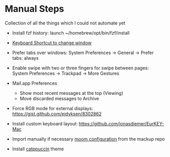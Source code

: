 # Manual Steps

Collection of all the things which I could not automate yet

* Install  fzf history: launch ~/homebrew/opt/bin/fzf/install
* [Keyboard Shortcut to change window](https://superuser.com/questions/299241/in-mac-os-what-is-the-keyboard-shortcut-to-switch-between-windows-of-the-same-a)

* Prefer tabs over windows: System Preferences -> General -> Prefer tabs: always

* Enable swipe with two or three fingers for swipe between pages: System Preferences -> Trackpad -> More Gestures

* Mail.app Preferences
  * Show most recent messages at the top (Viewing)
  * Move discarded messages to Archive

* Force RGB mode for external displays: https://gist.github.com/ejdyksen/8302862

* Install custom keyboard layout: https://github.com/jonasdiemer/EurKEY-Mac

* Import manually if necessary [moom configuration](https://manytricks.com/osticket/kb/faq.php?id=53) from the mackup repo

* Install [catppuccin](https://github.com/catppuccin/catppuccin) theme
